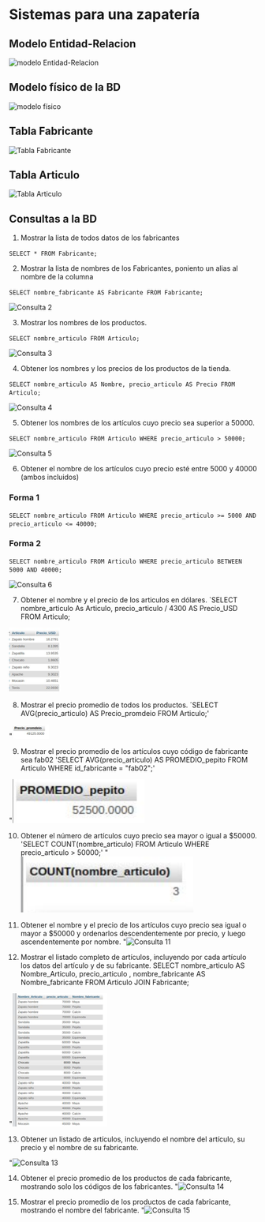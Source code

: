 # Sistemas para una zapatería

## Modelo Entidad-Relacion

![modelo Entidad-Relacion](img/bd_zapateria.png "Modelo Entidad-Relación")

## Modelo físico de la BD

![modelo físico](img/modelo_fisico.png "Modelo físico de la BD")

## Tabla Fabricante

![Tabla Fabricante](img/tabla_fabricante.png "Tabla Fabricante")

## Tabla Articulo
![Tabla Articulo](img/tabla_articulo.png "Tabla Articulo")

## Consultas a la BD

1. Mostrar la lista de todos datos de los fabricantes

`SELECT * FROM Fabricante;`

2. Mostrar la lista de nombres de los Fabricantes, poniento un alias al nombre de la columna

`SELECT nombre_fabricante AS Fabricante FROM Fabricante;`

![Consulta 2](img/consulta_2.png "Consulta 2")

3. Mostrar los nombres de los productos.

`SELECT nombre_articulo FROM Articulo;`

![Consulta 3](img/consulta_3.png "Consulta 3")

4. Obtener los nombres y los precios de los productos de la tienda.

`SELECT nombre_articulo AS Nombre, precio_articulo AS Precio FROM Articulo;`

![Consulta 4](img/consulta_4.png "Consulta 4")

5. Obtener los nombres de los artículos cuyo precio sea superior a 50000.

`SELECT nombre_articulo FROM Articulo WHERE precio_articulo > 50000;`

![Consulta 5](img/consulta_5.png  "Consulta 5")

6. Obtener el nombre de los artículos cuyo precio esté entre 5000 y 40000 (ambos incluidos)

### Forma 1
`SELECT nombre_articulo FROM Articulo WHERE precio_articulo >= 5000 AND precio_articulo <= 40000;`

### Forma 2
`SELECT nombre_articulo FROM Articulo WHERE precio_articulo BETWEEN 5000 AND 40000;`

![Consulta 6](img/consulta_6.png  "Consulta 6")

7. Obtener el nombre y el precio de los articulos en dólares.
`SELECT nombre_articulo As Articulo, precio_articulo / 4300 AS Precio_USD FROM Articulo;

![Consulta 7](img/consulta_7.png  "Consulta 7")

8. Mostrar el precio promedio de todos los productos.
´SELECT AVG(precio_articulo) AS Precio_promdeio FROM Articulo;'

"![Consulta 8](img/consulta_8.png  "Consulta 8")

9. Mostrar el precio promedio de los artículos cuyo código de fabricante sea fab02
'SELECT AVG(precio_articulo) AS PROMEDIO_pepito FROM Articulo WHERE id_fabricante = "fab02";'

"![Consulta 9](img/consulta_9.png  "Consulta 9")

10. Obtener el número de artículos cuyo precio sea mayor o igual a $50000.
'SELECT COUNT(nombre_articulo) FROM Articulo WHERE precio_articulo > 50000;'
"![Consulta 10](img/consulta_10.png  "Consulta 10")

11. Obtener el nombre y el precio de los artículos cuyo precio sea igual o mayor a $50000 y ordenarlos descendentemente por precio, y luego ascendentemente por nombre.
"![Consulta 11](img/consulta_11.png  "Consulta 11")

12. Mostrar el listado completo de artículos, incluyendo por cada artículo los datos del artículo y de su fabricante.
SELECT nombre_articulo AS Nombre_Articulo, precio_articulo , nombre_fabricante AS Nombre_fabricante FROM Articulo JOIN Fabricante;

"![Consulta 12](img/consulta_12.png  "Consulta 12")

13. Obtener un listado de artículos, incluyendo el nombre del artículo, su precio y el nombre de su fabricante.

"![Consulta 13](img/consulta_13.png  "Consulta 13")

14. Obtener el precio promedio de los productos de cada fabricante, mostrando solo los códigos de los fabricantes.
"![Consulta 14](img/consulta_14.png  "Consulta 14")

15. Mostrar el precio promedio de los productos de cada fabricante, mostrando el nombre del fabricante.
"![Consulta 15](img/consulta_15.png  "Consulta 15")